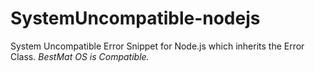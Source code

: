 # SystemUncompatible-nodejs
System Uncompatible Error Snippet for Node.js which inherits the Error Class.
_BestMat OS is Compatible._[](url)
